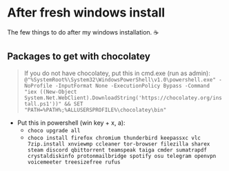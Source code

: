 # After fresh windows install
The few things to do after my windows installation. :coffee:

## Packages to get with chocolatey 
> If you do not have chocolatey, put this in cmd.exe (run as admin):
`@"%SystemRoot%\System32\WindowsPowerShell\v1.0\powershell.exe" -NoProfile -InputFormat None -ExecutionPolicy Bypass -Command "iex ((New-Object System.Net.WebClient).DownloadString('https://chocolatey.org/install.ps1'))" && SET "PATH=%PATH%;%ALLUSERSPROFILE%\chocolatey\bin"`

- Put this in powershell (win key + x, a):
  - `choco upgrade all`
  - `choco install firefox chromium thunderbird keepassxc vlc 7zip.install xnviewmp ccleaner tor-browser filezilla sharex steam discord qbittorrent teamspeak taiga cmder sumatrapdf crystaldiskinfo protonmailbridge spotify osu telegram openvpn voicemeeter treesizefree rufus`
